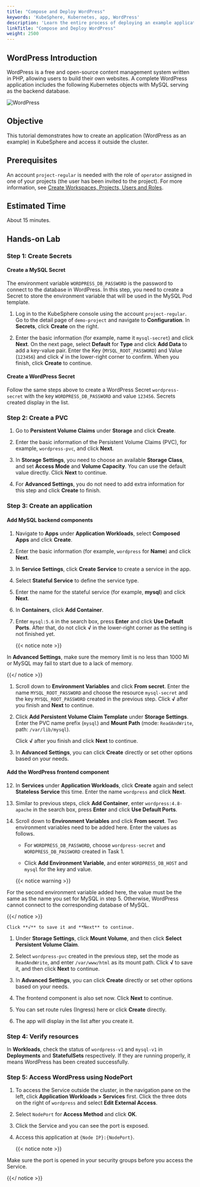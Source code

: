 ```yaml
---
title: "Compose and Deploy WordPress"
keywords: 'KubeSphere, Kubernetes, app, WordPress'
description: 'Learn the entire process of deploying an example application in KubeSphere, including credential creation, volume creation, and component settings.'
linkTitle: "Compose and Deploy WordPress"
weight: 2500
---
```


## WordPress Introduction

WordPress is a free and open-source content management system written in PHP, allowing users to build their own websites. A complete WordPress application includes the following Kubernetes objects with MySQL serving as the backend database.

![WordPress](/images/docs/v3.3/quickstart/wordpress-deployment/WordPress.png)

## Objective

This tutorial demonstrates how to create an application (WordPress as an example) in KubeSphere and access it outside the cluster.

## Prerequisites

An account `project-regular` is needed with the role of `operator` assigned in one of your projects (the user has been invited to the project). For more information, see [Create Workspaces, Projects, Users and Roles](../create-workspace-and-project/).

## Estimated Time

About 15 minutes.

## Hands-on Lab

### Step 1: Create Secrets

#### Create a MySQL Secret

The environment variable `WORDPRESS_DB_PASSWORD` is the password to connect to the database in WordPress. In this step, you need to create a Secret to store the environment variable that will be used in the MySQL Pod template.

1. Log in to the KubeSphere console using the account `project-regular`. Go to the detail page of `demo-project` and navigate to **Configuration**. In **Secrets**, click **Create** on the right.

2. Enter the basic information (for example, name it `mysql-secret`) and click **Next**. On the next page, select **Default** for **Type** and click **Add Data** to add a key-value pair. Enter the Key (`MYSQL_ROOT_PASSWORD`) and Value (`123456`) and click **√** in the lower-right corner to confirm. When you finish, click **Create** to continue.

#### Create a WordPress Secret

Follow the same steps above to create a WordPress Secret `wordpress-secret` with the key `WORDPRESS_DB_PASSWORD` and value `123456`. Secrets created display in the list.

### Step 2: Create a PVC

1. Go to **Persistent Volume Claims** under **Storage** and click **Create**.

2. Enter the basic information of the Persistent Volume Claims (PVC), for example, `wordpress-pvc`, and click **Next**.

3. In **Storage Settings**, you need to choose an available **Storage Class**, and set **Access Mode** and **Volume Capacity**. You can use the default value directly. Click **Next** to continue.

4. For **Advanced Settings**, you do not need to add extra information for this step and click **Create** to finish.

### Step 3: Create an application

#### Add MySQL backend components

1. Navigate to **Apps** under **Application Workloads**, select **Composed Apps** and click **Create**.

2. Enter the basic information (for example, `wordpress` for **Name**) and click **Next**.

3. In **Service Settings**, click **Create Service** to create a service in the app.

4. Select **Stateful Service** to define the service type.

5. Enter the name for the stateful service (for example, **mysql**) and click **Next**.

6. In **Containers**, click **Add Container**.

7. Enter `mysql:5.6` in the search box, press **Enter** and click **Use Default Ports**. After that, do not click **√** in the lower-right corner as the setting is not finished yet.

   {{< notice note >}}

In **Advanced Settings**, make sure the memory limit is no less than 1000 Mi or MySQL may fail to start due to a lack of memory.

{{</ notice >}} 

1. Scroll down to **Environment Variables** and click **From secret**. Enter the name `MYSQL_ROOT_PASSWORD` and choose the resource `mysql-secret` and the key `MYSQL_ROOT_PASSWORD` created in the previous step. Click **√** after you finish and **Next** to continue.

2. Click **Add Persistent Volume Claim Template** under **Storage Settings**. Enter the PVC name prefix (`mysql`) and **Mount Path** (mode: `ReadAndWrite`, path: `/var/lib/mysql`).

   Click **√** after you finish and click **Next** to continue.

3.  In **Advanced Settings**, you can click **Create** directly or set other options based on your needs.

#### Add the WordPress frontend component

12. In **Services** under **Application Workloads**, click **Create** again and select **Stateless Service** this time. Enter the name `wordpress` and click **Next**.

13. Similar to previous steps, click **Add Container**, enter `wordpress:4.8-apache` in the search box, press **Enter** and click **Use Default Ports**.

14. Scroll down to **Environment Variables** and click **From secret**. Two environment variables need to be added here. Enter the values as follows.

    - For `WORDPRESS_DB_PASSWORD`, choose `wordpress-secret` and `WORDPRESS_DB_PASSWORD` created in Task 1.

    - Click **Add Environment Variable**, and enter `WORDPRESS_DB_HOST` and `mysql` for the key and value.

    {{< notice warning >}}

For the second environment variable added here, the value must be the same as the name you set for MySQL in step 5. Otherwise, WordPress cannot connect to the corresponding database of MySQL.

{{</ notice >}}
    
    Click **√** to save it and **Next** to continue.

1.  Under **Storage Settings**, click **Mount Volume**, and then click **Select Persistent Volume Claim**.

2.  Select `wordpress-pvc` created in the previous step, set the mode as `ReadAndWrite`, and enter `/var/www/html` as its mount path. Click **√** to save it, and then click **Next** to continue.

3.  In **Advanced Settings**, you can click **Create** directly or set other options based on your needs.

4.  The frontend component is also set now. Click **Next** to continue.

5.  You can set route rules (Ingress) here or click **Create** directly.

6.  The app will display in the list after you create it.

### Step 4: Verify resources

In **Workloads**, check the status of `wordpress-v1` and `mysql-v1` in **Deployments** and **StatefulSets** respectively. If they are running properly, it means WordPress has been created successfully.

### Step 5: Access WordPress using NodePort

1. To access the Service outside the cluster, in the navigation pane on the left, click **Application Workloads > Services** first. Click the three dots on the right of `wordpress` and select **Edit External Access**.

2. Select `NodePort` for **Access Method** and click **OK**.

3. Click the Service and you can see the port is exposed.

4. Access this application at `{Node IP}:{NodePort}`.

   {{< notice note >}}

Make sure the port is opened in your security groups before you access the Service.

{{</ notice >}} 